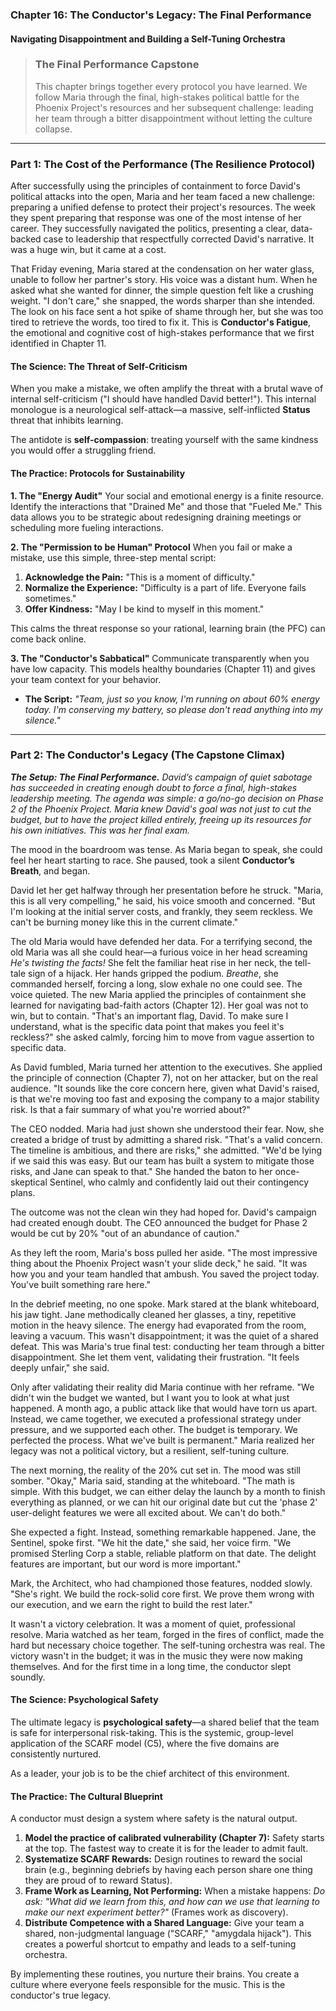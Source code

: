 ### **Chapter 16: The Conductor's Legacy: The Final Performance**
#### Navigating Disappointment and Building a Self-Tuning Orchestra

> ### **The Final Performance Capstone**
>
> This chapter brings together every protocol you have learned. We follow Maria through the final, high-stakes political battle for the Phoenix Project's resources and her subsequent challenge: leading her team through a bitter disappointment without letting the culture collapse.

---
### **Part 1: The Cost of the Performance (The Resilience Protocol)**

After successfully using the principles of containment to force David's political attacks into the open, Maria and her team faced a new challenge: preparing a unified defense to protect their project's resources. The week they spent preparing that response was one of the most intense of her career. They successfully navigated the politics, presenting a clear, data-backed case to leadership that respectfully corrected David's narrative. It was a huge win, but it came at a cost.

That Friday evening, Maria stared at the condensation on her water glass, unable to follow her partner's story. His voice was a distant hum. When he asked what she wanted for dinner, the simple question felt like a crushing weight. "I don't care," she snapped, the words sharper than she intended. The look on his face sent a hot spike of shame through her, but she was too tired to retrieve the words, too tired to fix it. This is **Conductor's Fatigue**, the emotional and cognitive cost of high-stakes performance that we first identified in Chapter 11.

#### **The Science: The Threat of Self-Criticism**

When you make a mistake, we often amplify the threat with a brutal wave of internal self-criticism ("I should have handled David better!"). This internal monologue is a neurological self-attack—a massive, self-inflicted **Status** threat that inhibits learning.

The antidote is **self-compassion**: treating yourself with the same kindness you would offer a struggling friend.

#### **The Practice: Protocols for Sustainability**

**1. The "Energy Audit"**
Your social and emotional energy is a finite resource. Identify the interactions that "Drained Me" and those that "Fueled Me." This data allows you to be strategic about redesigning draining meetings or scheduling more fueling interactions.

**2. The "Permission to be Human" Protocol**
When you fail or make a mistake, use this simple, three-step mental script:
1.  **Acknowledge the Pain:** "This is a moment of difficulty."
2.  **Normalize the Experience:** "Difficulty is a part of life. Everyone fails sometimes."
3.  **Offer Kindness:** "May I be kind to myself in this moment."

This calms the threat response so your rational, learning brain (the PFC) can come back online.

**3. The "Conductor's Sabbatical"**
Communicate transparently when you have low capacity. This models healthy boundaries (Chapter 11) and gives your team context for your behavior.
*   **The Script:** *"Team, just so you know, I'm running on about 60% energy today. I'm conserving my battery, so please don't read anything into my silence."*

---
### **Part 2: The Conductor's Legacy (The Capstone Climax)**

***The Setup: The Final Performance.*** *David’s campaign of quiet sabotage has succeeded in creating enough doubt to force a final, high-stakes leadership meeting. The agenda was simple: a go/no-go decision on Phase 2 of the Phoenix Project. Maria knew David's goal was not just to cut the budget, but to have the project killed entirely, freeing up its resources for his own initiatives. This was her final exam.*

The mood in the boardroom was tense. As Maria began to speak, she could feel her heart starting to race. She paused, took a silent **Conductor’s Breath**, and began.

David let her get halfway through her presentation before he struck. "Maria, this is all very compelling," he said, his voice smooth and concerned. "But I'm looking at the initial server costs, and frankly, they seem reckless. We can't be burning money like this in the current climate."

The old Maria would have defended her data. For a terrifying second, the old Maria was all she could hear—a furious voice in her head screaming *He's twisting the facts!* She felt the familiar heat rise in her neck, the tell-tale sign of a hijack. Her hands gripped the podium. *Breathe*, she commanded herself, forcing a long, slow exhale no one could see. The voice quieted. The new Maria applied the principles of containment she learned for navigating bad-faith actors (Chapter 12). Her goal was not to win, but to contain. "That's an important flag, David. To make sure I understand, what is the specific data point that makes you feel it's reckless?" she asked calmly, forcing him to move from vague assertion to specific data.

As David fumbled, Maria turned her attention to the executives. She applied the principle of connection (Chapter 7), not on her attacker, but on the real audience. "It sounds like the core concern here, given what David's raised, is that we're moving too fast and exposing the company to a major stability risk. Is that a fair summary of what you're worried about?"

The CEO nodded. Maria had just shown she understood their fear. Now, she created a bridge of trust by admitting a shared risk. "That's a valid concern. The timeline is ambitious, and there are risks," she admitted. "We'd be lying if we said this was easy. But our team has built a system to mitigate those risks, and Jane can speak to that." She handed the baton to her once-skeptical Sentinel, who calmly and confidently laid out their contingency plans.

The outcome was not the clean win they had hoped for. David's campaign had created enough doubt. The CEO announced the budget for Phase 2 would be cut by 20% "out of an abundance of caution."

As they left the room, Maria's boss pulled her aside. "The most impressive thing about the Phoenix Project wasn't your slide deck," he said. "It was how you and your team handled that ambush. You saved the project today. You've built something rare here."

In the debrief meeting, no one spoke. Mark stared at the blank whiteboard, his jaw tight. Jane methodically cleaned her glasses, a tiny, repetitive motion in the heavy silence. The energy had evaporated from the room, leaving a vacuum. This wasn't disappointment; it was the quiet of a shared defeat. This was Maria's true final test: conducting her team through a bitter disappointment. She let them vent, validating their frustration. "It feels deeply unfair," she said.

Only after validating their reality did Maria continue with her reframe. "We didn't win the budget we wanted, but I want you to look at what just happened. A month ago, a public attack like that would have torn us apart. Instead, we came together, we executed a professional strategy under pressure, and we supported each other. The budget is temporary. We perfected the process. What we've built is permanent." Maria realized her legacy was not a political victory, but a resilient, self-tuning culture.

The next morning, the reality of the 20% cut set in. The mood was still somber. "Okay," Maria said, standing at the whiteboard. "The math is simple. With this budget, we can either delay the launch by a month to finish everything as planned, or we can hit our original date but cut the 'phase 2' user-delight features we were all excited about. We can't do both."

She expected a fight. Instead, something remarkable happened. Jane, the Sentinel, spoke first. "We hit the date," she said, her voice firm. "We promised Sterling Corp a stable, reliable platform on that date. The delight features are important, but our word is more important."

Mark, the Architect, who had championed those features, nodded slowly. "She's right. We build the rock-solid core first. We prove them wrong with our execution, and we earn the right to build the rest later."

It wasn't a victory celebration. It was a moment of quiet, professional resolve. Maria watched as her team, forged in the fires of conflict, made the hard but necessary choice together. The self-tuning orchestra was real. The victory wasn't in the budget; it was in the music they were now making themselves. And for the first time in a long time, the conductor slept soundly.

#### **The Science: Psychological Safety**

The ultimate legacy is **psychological safety**—a shared belief that the team is safe for interpersonal risk-taking. This is the systemic, group-level application of the SCARF model (C5), where the five domains are consistently nurtured.

As a leader, your job is to be the chief architect of this environment.

#### **The Practice: The Cultural Blueprint**

A conductor must design a system where safety is the natural output.

1.  **Model the practice of calibrated vulnerability (Chapter 7):** Safety starts at the top. The fastest way to create it is for the leader to admit fault.
2.  **Systematize SCARF Rewards:** Design routines to reward the social brain (e.g., beginning debriefs by having each person share one thing they are proud of to reward Status).
3.  **Frame Work as Learning, Not Performing:** When a mistake happens: *Do ask:* *"What did we learn from this, and how can we use that learning to make our next experiment better?"* (Frames work as discovery).
4.  **Distribute Competence with a Shared Language:** Give your team a shared, non-judgmental language ("SCARF," "amygdala hijack"). This creates a powerful shortcut to empathy and leads to a self-tuning orchestra.

By implementing these routines, you nurture their brains. You create a culture where everyone feels responsible for the music. This is the conductor's true legacy.
      